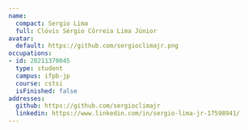 ```yaml
---
name:
  compact: Sergio Lima
  full: Clóvis Sérgio Côrreia Lima Júnior
avatar:
  default: https://github.com/sergioclimajr.png
occupations:
- id: 20211370045
  type: student
  campus: ifpb-jp
  course: cstsi
  isFinished: false
addresses:
  github: https://github.com/sergioclimajr
  linkedin: https://www.linkedin.com/in/sergio-lima-jr-17598941/
---
```

